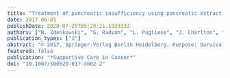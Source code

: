 ```yaml
---
title: "Treatment of pancreatic insufficiency using pancreatic extract in patients with advanced pancreatic cancer: a pilot study (PICNIC)"
date: 2017-06-01
publishDate: 2020-07-25T05:29:21.193333Z
authors: ["N. Zdenkowski", "G. Radvan", "L. Pugliese", "J. Charlton", "C. Oldmeadow", "A. Fraser", "A. Bonaventura"]
publication_types: ["2"]
abstract: "© 2017, Springer-Verlag Berlin Heidelberg. Purpose: Survival with advanced pancreatic cancer is less than 12 months. Pancreatic exocrine insufficiency may contribute to pancreatic cancer-related cachexia, via nutrient malabsorption. We aimed to determine the feasibility of prescribing pancreatic extract (Creon®) for patients with advanced pancreatic cancer. Methods: Patients with advanced pancreatic cancer, without frank malabsorption, were randomised in this feasibility study to pancreatic extract 50,000 units with meals and 25,000 units with snacks, or placebo. Standardised dietary advice was given. Anti-cancer and supportive care treatments were permitted. Outcomes included weight, body mass index (BMI), quality of life (QLQC30, PAN26), survival and nutritional assessment (PG-SGA). Results: Eighteen patients were randomised before study closure due to slow recruitment. Baseline characteristics were well matched. Weight loss prior to randomisation was numerically greater in the pancreatic extract group (mean 0.7 vs 2.2 kg). Weight loss was numerically greater in the placebo group, however not significantly. No differences in BMI or nutrition score were seen. Quality of life did not differ between study groups. Median overall survival was 17 (95% CI 8.1–48.7) weeks in the control group, and 67.6  (95% CI 14.1–98.4) weeks in the pancreatic extract group (p = 0.1063). Only 17% (18/106) of potentially eligible patients were recruited, related to patient/family reluctance, rapid clinical deterioration and patients already prescribed pancreatic extract. A moderate pill burden was noted. Conclusion: Despite intriguing survival results, this study was not sufficiently feasible to proceed to a fully powered comparative study. A multi-centre study would be required to exclude a significant difference in outcomes."
featured: false
publication: "*Supportive Care in Cancer*"
doi: "10.1007/s00520-017-3602-2"
---
```


